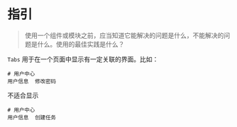 # 指引

> 使用一个组件或模块之前，应当知道它能解决的问题是什么，不能解决的问题是什么。使用的最佳实践是什么？

`Tabs` 用于在一个页面中显示有一定关联的界面。比如：

```
# 用户中心
用户信息  修改密码
```

不适合显示

```
# 用户中心
用户信息  创建任务
```
